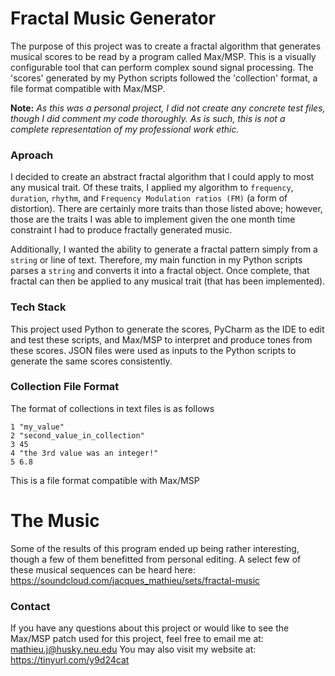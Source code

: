 # Fractal Music Generator
The purpose of this project was to create a fractal algorithm that generates musical scores to be read by a program called
Max/MSP. This is a visually configurable tool that can perform complex sound signal processing. The 'scores' generated by
my Python scripts followed the 'collection' format, a file format compatible with Max/MSP.

**Note:** *As this was a personal project, I did not create any concrete test files, though I did comment my code thoroughly. As is such, this is not a complete representation of my professional work ethic.*

### Aproach
I decided to create an abstract fractal algorithm that I could apply to most any musical trait. Of these traits, I applied my 
algorithm to `frequency`, `duration`, `rhythm`, and `Frequency Modulation ratios (FM)` (a form of distortion). There are 
certainly more traits than those listed above; however, those are the traits I was able to implement given the one month time
constraint I had to produce fractally generated music.

Additionally, I wanted the ability to generate a fractal pattern simply from a `string` or line of text. Therefore,
my main function in my Python scripts parses a `string` and converts it into a fractal object. Once complete, that
fractal can then be applied to any musical trait (that has been implemented).

### Tech Stack
This project used Python to generate the scores, PyCharm as the IDE to edit and test these scripts, and Max/MSP to interpret
and produce tones from these scores. JSON files were used as inputs to the Python scripts to generate the same scores
consistently.

### Collection File Format
The format of collections in text files is as follows
```
1 "my_value"
2 "second_value_in_collection"
3 45
4 "the 3rd value was an integer!"
5 6.8
```
This is a file format compatible with Max/MSP

# The Music
Some of the results of this program ended up being rather interesting, though a few of them benefitted from personal editing.
A select few of these musical sequences can be heard here: https://soundcloud.com/jacques_mathieu/sets/fractal-music

### Contact
If you have any questions about this project or would like to see the Max/MSP patch used for this project, feel free to 
email me at: mathieu.j@husky.neu.edu
You may also visit my website at: https://tinyurl.com/y9d24cat
